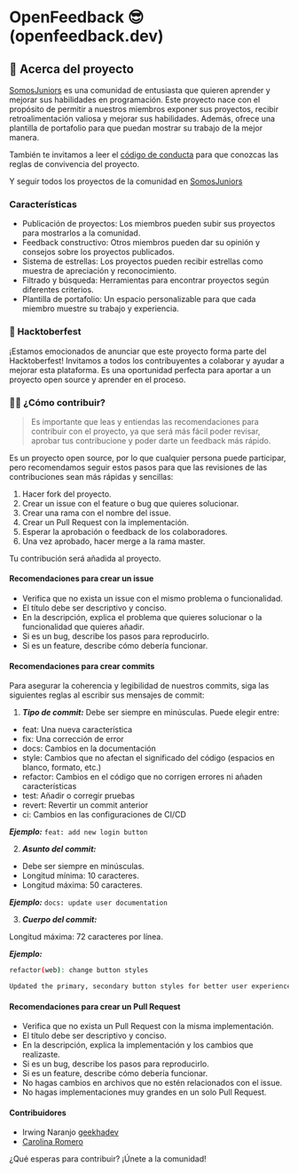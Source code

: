 # OpenFeedback 😎 (openfeedback.dev)

## 💁 Acerca del proyecto

[SomosJuniors](https://discord.gg/zyHQ92HR) es una comunidad de entusiasta que quieren aprender y mejorar sus habilidades en programación. Este proyecto nace con el propósito de permitir a nuestros miembros exponer sus proyectos, recibir retroalimentación valiosa y mejorar sus habilidades. Además, ofrece una plantilla de portafolio para que puedan mostrar su trabajo de la mejor manera.

También te invitamos a leer el [código de conducta](./CODE_OF_CONDUCT.md) para que conozcas las reglas de convivencia del proyecto.

Y seguir todos los proyectos de la comunidad en [SomosJuniors](https://discord.gg/zyHQ92HR)

### Características

- Publicación de proyectos: Los miembros pueden subir sus proyectos para mostrarlos a la comunidad.
- Feedback constructivo: Otros miembros pueden dar su opinión y consejos sobre los proyectos publicados.
- Sistema de estrellas: Los proyectos pueden recibir estrellas como muestra de apreciación y reconocimiento.
- Filtrado y búsqueda: Herramientas para encontrar proyectos según diferentes criterios.
- Plantilla de portafolio: Un espacio personalizable para que cada miembro muestre su trabajo y experiencia.

### 🎃 Hacktoberfest

¡Estamos emocionados de anunciar que este proyecto forma parte del Hacktoberfest! Invitamos a todos los contribuyentes a colaborar y ayudar a mejorar esta plataforma. Es una oportunidad perfecta para aportar a un proyecto open source y aprender en el proceso.

### 👩‍💻 ¿Cómo contribuir?

> Es importante que leas y entiendas las recomendaciones para contribuir con el proyecto, ya que será más fácil poder revisar, aprobar tus contribucione y poder darte un feedback más rápido.

Es un proyecto open source, por lo que cualquier persona puede participar, pero recomendamos seguir estos pasos para que las revisiones de las contribuciones sean más rápidas y sencillas:

1. Hacer fork del proyecto.
2. Crear un issue con el feature o bug que quieres solucionar.
3. Crear una rama con el nombre del issue.
3. Crear un Pull Request con la implementación.
4. Esperar la aprobación o feedback de los colaboradores.
5. Una vez aprobado, hacer merge a la rama master.

Tu contribución será añadida al proyecto.

#### Recomendaciones para crear un issue

- Verifica que no exista un issue con el mismo problema o funcionalidad.
- El título debe ser descriptivo y conciso.
- En la descripción, explica el problema que quieres solucionar o la funcionalidad que quieres añadir.
- Si es un bug, describe los pasos para reproducirlo.
- Si es un feature, describe cómo debería funcionar.

#### Recomendaciones para crear commits

Para asegurar la coherencia y legibilidad de nuestros commits, siga las siguientes reglas al escribir sus mensajes de commit:

1. ***Tipo de commit:*** Debe ser siempre en minúsculas. Puede elegir entre:

- feat: Una nueva característica
- fix: Una corrección de error
- docs: Cambios en la documentación
- style: Cambios que no afectan el significado del código (espacios en blanco, formato, etc.)
- refactor: Cambios en el código que no corrigen errores ni añaden características
- test: Añadir o corregir pruebas
- revert: Revertir un commit anterior
- ci: Cambios en las configuraciones de CI/CD

***Ejemplo:*** `feat: add new login button`

2. ***Asunto del commit:***

- Debe ser siempre en minúsculas.
- Longitud mínima: 10 caracteres.
- Longitud máxima: 50 caracteres.

***Ejemplo:*** `docs: update user documentation`

3. ***Cuerpo del commit:***

Longitud máxima: 72 caracteres por línea.

***Ejemplo:***

```bash
refactor(web): change button styles

Updated the primary, secondary button styles for better user experience
```

#### Recomendaciones para crear un Pull Request

- Verifica que no exista un Pull Request con la misma implementación.
- El título debe ser descriptivo y conciso.
- En la descripción, explica la implementación y los cambios que realizaste.
- Si es un bug, describe los pasos para reproducirlo.
- Si es un feature, describe cómo debería funcionar.
- No hagas cambios en archivos que no estén relacionados con el issue.
- No hagas implementaciones muy grandes en un solo Pull Request.

#### Contribuidores

- Irwing Naranjo [geekhadev](https://www.linkedin.com/in/geekhadev)
- [Carolina Romero](https://www.linkedin.com/in/carolina-romero-c)

¿Qué esperas para contribuir? ¡Únete a la comunidad!
